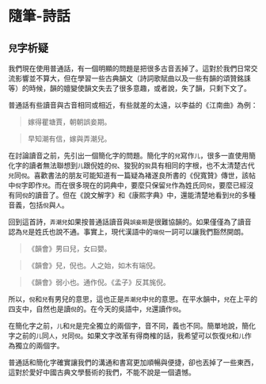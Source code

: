 # 隨筆-詩話

## `兒`字析疑

我們現在使用普通話，有一個明顯的問題是把很多古音丟掉了。這對於我們日常交流影響並不算大，但在學習一些古典韻文（詩詞歌賦曲以及一些有韻的頌贊銘誄等）的時候，韻的嬗變使韻文失去了很多意趣，或者說，失了韻，只剩下文了。

普通話有些讀音與古音相同或相近，有些就差的太遠，以李益的《江南曲》為例：

> 嫁得瞿塘賈，朝朝誤妾期。

> 早知潮有信，嫁與弄潮兒。

在討論讀音之前，先引出一個簡化字的問題。簡化字的`兒`寫作`儿`，很多一直使用簡化字的讀者無法聯想到`儿`跟倪姓的`倪`、狻猊的`猊`具有相同的字根，也不太清楚古代`兒`同`倪`。喜歡書法的朋友可能知道有一篇疑為褚遂良所書的《倪寬贊》傳世，該帖中`倪`字即作`兒`。而在很多現在的詞典中，要麼只保留`兒`作為姓氏同`倪`，要麼已經沒有同`倪`的讀音了。但在《說文解字》和《康熙字典》中，還能清楚地看到`兒`的多種音義，包括`倪`與`人`。

回到這首詩，`弄潮兒`如果按普通話讀音與`誤妾期`是很難協韻的。如果僅僅為了讀音認為`兒`是姓氏也說不通。事實上，現代漢語中的`端倪`一詞可以讓我們豁然開朗。

> 《韻會》男曰兒，女曰嬰。

> 《韻會》兒，倪也。人之始，如木有端倪。

> 《韻會》弱小也。通作倪。《孟子》反其旄倪。

所以，`倪`和`兒`有男兒的意思，這也正是`弄潮兒`中`兒`的意思。在平水韻中，`兒`在上平的四支中，自然也是讀`倪`的。在今天的吳語中，`兒`還讀作`倪`。

在簡化字之前，`儿`和`兒`是完全獨立的兩個字，音不同，義也不同。簡單地說，簡化字之前的`儿`同`人`，`兒`同`倪`。如果文字改革有得商榷的話，我希望可以恢復`兒`和`儿`作為獨立的兩個字。

普通話和簡化字確實讓我們的溝通和書寫更加順暢與便捷，卻也丟掉了一些東西，這對於愛好中國古典文學藝術的我們，不能不說是一個遺憾。
